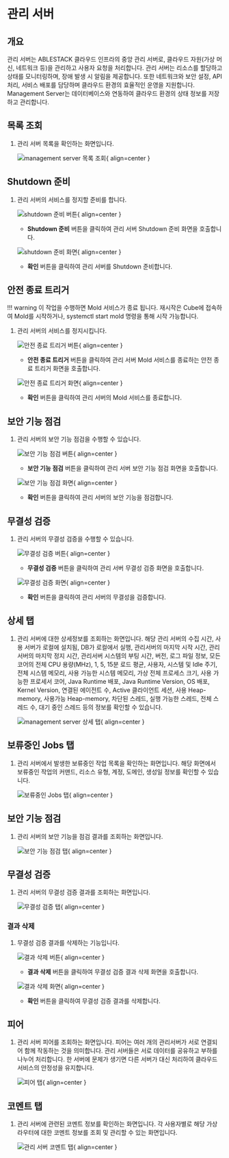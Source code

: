
# 관리 서버

## 개요
관리 서버는 ABLESTACK 클라우드 인프라의 중앙 관리 서버로, 클라우드 자원(가상 머신, 네트워크 등)을 관리하고 사용자 요청을 처리합니다. 관리 서버는 리소스를 할당하고 상태를 모니터링하며, 장애 발생 시 알림을 제공합니다. 또한 네트워크와 보안 설정, API 처리, 서비스 배포를 담당하며 클라우드 환경의 효율적인 운영을 지원합니다. Management Server는 데이터베이스와 연동하여 클라우드 환경의 상태 정보를 저장하고 관리합니다.

## 목록 조회

1. 관리 서버 목록을 확인하는 화면입니다.

    ![management server 목록 조회](../../assets/images/admin-guide/mold/infrastructure/management-server/management-server-list.png){ align=center }

## Shutdown 준비

1. 관리 서버의 서비스를 정지할 준비를 합니다.

    ![shutdown 준비 버튼](../../assets/images/admin-guide/mold/infrastructure/management-server/prepare-for-shutdown-btn.png){ align=center }

    * **Shutdown 준비** 버튼을 클릭하여 관리 서버 Shutdown 준비 화면을 호출합니다.

    ![shutdown 준비 화면](../../assets/images/admin-guide/mold/infrastructure/management-server/prepare-for-shutdown.png){ align=center }

    * **확인** 버튼을 클릭하여 관리 서버를 Shutdown 준비합니다.

## 안전 종료 트리거

!!! warning
    이 작업을 수행하면 Mold 서비스가 종료 됩니다. 재시작은 Cube에 접속하여 Mold를 시작하거나, systemctl start mold 명령을 통해 시작 가능합니다.

1. 관리 서버의 서비스를 정지시킵니다.

    ![안전 종료 트리거 버튼](../../assets/images/admin-guide/mold/infrastructure/management-server/trigger-safe-shutdown-btn.png){ align=center }

    * **안전 종료 트리거** 버튼을 클릭하여 관리 서버 Mold 서비스를 종료하는 안전 종료 트리거 화면을 호출합니다.

    ![안전 종료 트리거 화면](../../assets/images/admin-guide/mold/infrastructure/management-server/trigger-safe-shutdown.png){ align=center }

    * **확인** 버튼을 클릭하여 관리 서버의 Mold 서비스를 종료합니다.

## 보안 기능 점검

1. 관리 서버의 보안 기능 점검을 수행할 수 있습니다.

    ![보안 기능 점검 버튼](../../assets/images/admin-guide/mold/infrastructure/management-server/security-check-btn.png){ align=center }

    * **보안 기능 점검** 버튼을 클릭하여 관리 서버 보안 기능 점검 화면을 호출합니다.

    ![보안 기능 점검 화면](../../assets/images/admin-guide/mold/infrastructure/management-server/security-check.png){ align=center }

    * **확인** 버튼을 클릭하여 관리 서버의 보안 기능을 점검합니다.

## 무결성 검증

1. 관리 서버의 무결성 검증을 수행할 수 있습니다.

    ![무결성 검증 버튼](../../assets/images/admin-guide/mold/infrastructure/management-server/integrity-verification-btn.png){ align=center }

    * **무결성 검증** 버튼을 클릭하여 관리 서버 무결성 검증 화면을 호출합니다.

    ![무결성 검증 화면](../../assets/images/admin-guide/mold/infrastructure/management-server/integrity-verification.png){ align=center }

    * **확인** 버튼을 클릭하여 관리 서버의 무결성을 검증합니다.

## 상세 탭

1. 관리 서버에 대한 상세정보를 조회하는 화면입니다. 해당 관리 서버의 수집 시간, 사용 서버가 로컬에 설치됨, DB가 로컬에서 실행, 관리서버의 마지막 시작 시간, 관리서버의 마지막 정지 시간, 관리서버 시스템의 부팅 시간, 버전, 로그 파일 정보, 모든 코어의 전체 CPU 용량(MHz), 1, 5, 15분 로드 평균, 사용자, 시스템 및 Idle 주기, 전체 시스템 메모리, 사용 가능한 시스템 메모리, 가상 전체 프로세스 크기, 사용 가능한 프로세서 코어, Java Runtime 배포, Java Runtime Version, OS 배포, Kernel Version, 연결된 에이전트 수, Active 클라이언트 세션, 사용 Heap-memory, 사용가능 Heap-memory, 차단된 스레드, 실행 가능한 스레드, 전체 스레드 수, 대기 중인 스레드 등의 정보를 확인할 수 있습니다.

    ![management server 상세 탭](../../assets/images/admin-guide/mold/infrastructure/management-server/management-server-detail-tab.png){ align=center }

## 보류중인 Jobs 탭

1. 관리 서버에서 발생한 보류중인 작업 목록을 확인하는 화면입니다. 해당 화면에서 보류중인 작업의 커맨드, 리소스 유형, 계정, 도메인, 생성일 정보를 확인할 수 있습니다.

    ![보류중인 Jobs 탭](../../assets/images/admin-guide/mold/infrastructure/management-server/management-server-pending-jobs-tab.png){ align=center }

## 보안 기능 점검

1. 관리 서버의 보안 기능을 점검 결과를 조회하는 화면입니다.

    ![보안 기능 점검 탭](../../assets/images/admin-guide/mold/infrastructure/management-server/management-server-security-check-tab.png){ align=center }

## 무결성 검증

1. 관리 서버의 무결성 검증 결과를 조회하는 화면입니다.

    ![무결성 검증 탭](../../assets/images/admin-guide/mold/infrastructure/management-server/management-server-integrity-verification-tab.png){ align=center }

### 결과 삭제

1. 무결성 검증 결과를 삭제하는 기능입니다.

    ![결과 삭제 버튼](../../assets/images/admin-guide/mold/infrastructure/management-server/integrity-verification-delete-btn.png){ align=center }

    * **결과 삭제** 버튼을 클릭하여 무결성 검증 결과 삭제 화면을 호출합니다.

    ![결과 삭제 화면](../../assets/images/admin-guide/mold/infrastructure/management-server/integrity-verification-delete.png){ align=center }

    * **확인** 버튼을 클릭하여 무결성 검증 결과를 삭제합니다.

## 피어

1. 관리 서버 피어를 조회하는 화면입니다. 피어는 여러 개의 관리서버가 서로 연결되어 함께 작동하는 것을 의미합니다. 관리 서버들은 서로 데이터를 공유하고 부하를 나누어 처리합니다. 한 서버에 문제가 생기면 다른 서버가 대신 처리하여 클라우드 서비스의 안정성을 유지합니다.

    ![피어 탭](../../assets/images/admin-guide/mold/infrastructure/management-server/management-server-peers-tab.png){ align=center }

## 코멘트 탭

1. 관리 서버에 관련된 코멘트 정보를 확인하는 화면입니다. 각 사용자별로 해당 가상 라우터에 대한 코멘트 정보를 조회 및 관리할 수 있는 화면입니다.

    ![관리 서버 코멘트 탭](../../assets/images/admin-guide/mold/infrastructure/management-server/management-server-comments-tab.png){ align=center }
